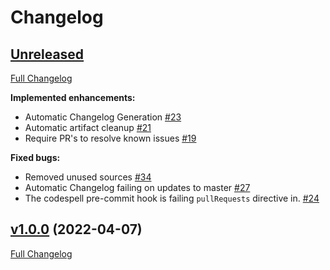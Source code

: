 # Changelog

## [Unreleased](https://github.com/major0/gh-comment-action/tree/HEAD)

[Full Changelog](https://github.com/major0/gh-comment-action/compare/v1.0.0...HEAD)

**Implemented enhancements:**

- Automatic Changelog Generation [\#23](https://github.com/major0/gh-comment-action/issues/23)
- Automatic artifact cleanup [\#21](https://github.com/major0/gh-comment-action/issues/21)
- Require PR's to resolve known issues [\#19](https://github.com/major0/gh-comment-action/issues/19)

**Fixed bugs:**

- Removed unused sources [\#34](https://github.com/major0/gh-comment-action/issues/34)
- Automatic Changelog failing on updates to master [\#27](https://github.com/major0/gh-comment-action/issues/27)
- The codespell pre-commit hook is failing `pullRequests` directive in. [\#24](https://github.com/major0/gh-comment-action/issues/24)

## [v1.0.0](https://github.com/major0/gh-comment-action/tree/v1.0.0) (2022-04-07)

[Full Changelog](https://github.com/major0/gh-comment-action/compare/c9d4f98f8ed4ad1cb1be75a23cb78a0d19f80770...v1.0.0)
